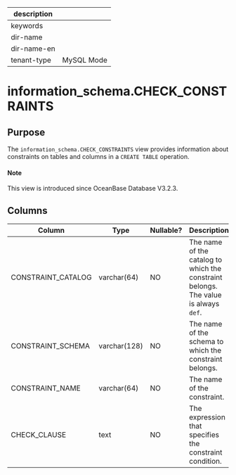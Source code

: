 |description||
|---|---|
|keywords||
|dir-name||
|dir-name-en||
|tenant-type|MySQL Mode|

# information_schema.CHECK_CONSTRAINTS

## Purpose

The `information_schema.CHECK_CONSTRAINTS` view provides information about constraints on tables and columns in a `CREATE TABLE` operation.

<main id="notice" type='explain'>
  <h4>Note</h4>
  <p>This view is introduced since OceanBase Database V3.2.3. </p>
</main>

## Columns

| Column | Type | Nullable? | Description |
|--------------------|---------------|------------|-----------------------|
| CONSTRAINT_CATALOG | varchar(64) | NO | The name of the catalog to which the constraint belongs. The value is always `def`. |
| CONSTRAINT_SCHEMA | varchar(128) | NO | The name of the schema to which the constraint belongs. |
| CONSTRAINT_NAME | varchar(64) | NO | The name of the constraint. |
| CHECK_CLAUSE | text | NO | The expression that specifies the constraint condition. |
